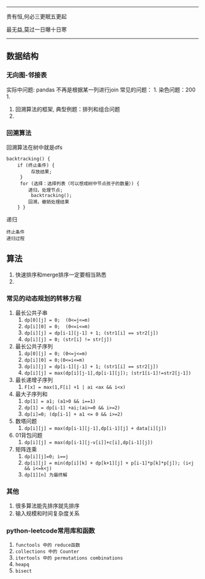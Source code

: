 -------
贵有恒,何必三更眠五更起

最无益,莫过一日曝十日寒

-------

## 数据结构

### 无向图-邻接表

实际中问题:
    pandas 不再是根据某一列进行join
常见的问题：
    1. 染色问题：200
    1. 

1. 回溯算法的框架, 典型例题：排列和组合问题
1. 


### 回溯算法

回溯算法在树中就是dfs
```
backtracking() { 
    if (终止条件) {
         存放结果;
     }
     for (选择：选择列表（可以想成树中节点孩子的数量）) {
        递归，处理节点;
         backtracking(); 
        回溯，撤销处理结果 
    } }
```

递归
```
终止条件
递归过程
```
## 算法

1. 快速排序和merge排序一定要相当熟悉
1. 


### 常见的动态规划的转移方程

1. 最长公共子串
	1. `dp[0][j] = 0;  (0<=j<=m)`
	2. `dp[i][0] = 0;  (0<=i<=m)`
	3. `dp[i][j] = dp[i-1][j-1] + 1; (str1[i] == str2[j])`
	4. `dp[i][j] = 0; (str[i] != str[j])`
1. 最长公共子序列
	1. `dp[0][j] = 0; (0<=j<=m)`
	2. `dp[i][0] = 0;(0<=i<=m)`
	3. `dp[i][j] = dp[i-1][j-1] + 1; (str1[i] == str2[j])`
	4. `dp[i][j] = max(dp[i][j-1],dp[i-1][j]); (str1[i-1]!=str2[j-1])`
1. 最长递增子序列
   1. `F[x] = max(1,F[i] +1 | ai <ax && i<x)`
1. 最大子序列和
   1. `dp[1] = a1; (a1>0 && i==1)`
   1. `dp[1] = dp[i-1] +ai;(ai>=0 && i>=2)`
   1. `dp[i]=0; (dp[i-1] + a1 <= 0 && i>=2)`
1. 数塔问题
   1. `dp[i][j] = max(dp[i-1][j-1],dp[i-1][j] + data[i][j])`
1. 01背包问题
   1. `dp[i][j] = max(dp[i-1][j-v[i]]+c[i],dp[i-1][j])`
1. 矩阵连乘
   1. `dp[i][j]=0; i==j`
   1. `dp[i][j] = min(dp[i][k] + dp[k+1][j] + p[i-1]*p[k]*p[j]); (i<j && i<=k<j)`
   1. `dp[1][n] 为最终解`

### 其他
1. 很多算法能先排序就先排序
1. 输入规模和时间复杂度关系


### python-leetcode常用库和函数

1. `functools 中的 reduce函数`
2. `collections 中的 Counter`
3. `itertools 中的 permutations combinations`
4. `heapq`
5. `bisect`

